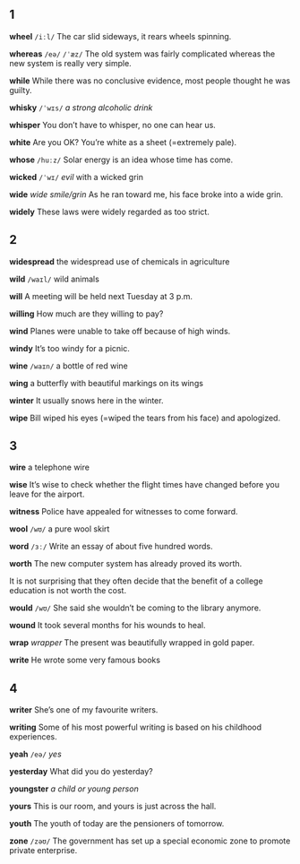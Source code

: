 ## 1
**wheel**
`/iːl/`
The car slid sideways, it rears wheels spinning.

**whereas** 
`/eə/` `/ˈæz/`
The old system was fairly complicated whereas the new system is really very simple.

**while** 
While there was no conclusive evidence, most people thought he was guilty.

**whisky** 
`/ˈwɪs/`
*a strong alcoholic drink*

**whisper** 
You don’t have to whisper, no one can hear us.

**white** 
Are you OK? You’re white as a sheet (=extremely pale).

**whose** 
`/huːz/`
Solar energy is an idea whose time has come.

**wicked** 
`/ˈwɪ/`
*evil*
with a wicked grin
  
**wide** 
*wide smile/grin*
As he ran toward me, his face broke into a wide grin.

**widely** 
These laws were widely regarded as too strict.

## 2
**widespread** 
the widespread use of chemicals in agriculture

**wild** 
`/waɪl/`
wild animals

**will** 
A meeting will be held next Tuesday at 3 p.m.

**willing** 
How much are they willing to pay?

**wind** 
Planes were unable to take off because of high winds.

**windy** 
It’s too windy for a picnic.

**wine** 
`/waɪn/`
a bottle of red wine

**wing** 
a butterfly with beautiful markings on its wings

**winter** 
It usually snows here in the winter.

**wipe** 
Bill wiped his eyes (=wiped the tears from his face) and apologized.

## 3
**wire** 
a telephone wire

**wise** 
It’s wise to check whether the flight times have changed before you leave for the airport.

**witness** 
Police have appealed for witnesses to come forward.

**wool** 
`/wʊ/`
a pure wool skirt

**word** 
`/ɜː/`
Write an essay of about five hundred words.

**worth** 
The new computer system has already proved its worth.

It is not surprising that they often decide that the benefit of a college education is not worth the cost.

**would** 
`/wʊ/`
She said she wouldn’t be coming to the library anymore.

**wound** 
It took several months for his wounds to heal.

**wrap** 
*wrapper*
The present was beautifully wrapped in gold paper.

**write** 
He wrote some very famous books

## 4
**writer** 
She’s one of my favourite writers.

**writing** 
Some of his most powerful writing is based on his childhood experiences.

**yeah** 
`/eə/`
*yes*

**yesterday** 
What did you do yesterday?

**youngster** 
*a child or young person*

**yours** 
This is our room, and yours is just across the hall.

**youth** 
The youth of today are the pensioners of tomorrow.

**zone**
`/zəʊ/`
The government has set up a special economic zone to promote private enterprise.